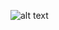 ![alt text](https://github.com/[morganhah99]/[calc2]/blob/[webCalc-Part1]/app/static/imagesflashval.png?raw=true)
